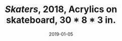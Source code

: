 ---
layout: allprojectdetail
title:  <i>Skaters</i>, 2018, Acrylics on skateboard, 30 * 8 * 3 in.
type: image
date:   2019-01-05
image: Taeyoon_Choi_Skateboard_2018_LKJ_9435.jpg
meta:
orientation:
alt-text: Skateboard paintings set in Recess. White tiled walls and big green tree. 
categories: all-paintings
 
---